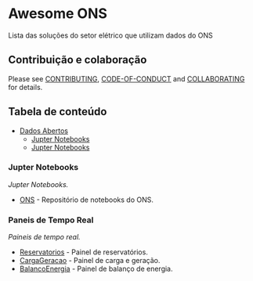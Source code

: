 # Awesome ONS 

Lista das soluções do setor elétrico que utilizam dados do ONS

## Contribuição e colaboração
Please see [CONTRIBUTING](https://github.com/ziadoz/awesome-php/blob/master/CONTRIBUTING.md), [CODE-OF-CONDUCT](https://github.com/ziadoz/awesome-php/blob/master/CODE-OF-CONDUCT.md) and [COLLABORATING](https://github.com/ziadoz/awesome-php/blob/master/COLLABORATING.md) for details.

## Tabela de conteúdo
- [Dados Abertos](#dados-abertos)
    - [Jupter Notebooks](#jupter-notebooks)
    - [Jupter Notebooks](#jupter-notebooks)

### Jupter Notebooks
*Jupter Notebooks.*

* [ONS](https://github.com/ONSBR/DadosAbertos) - Repositório de notebooks do ONS.

### Paneis de Tempo Real
*Paineis de tempo real.*

* [Reservatorios](http://www.ons.org.br/paginas/energia-agora/reservatorios) - Painel de reservatórios.
* [CargaGeracao](http://www.ons.org.br/paginas/energia-agora/carga-e-geracao) - Painel de carga e geração.
* [BalancoEnergia](http://www.ons.org.br/paginas/energia-agora/balanco-de-energia) - Painel de balanço de energia.
